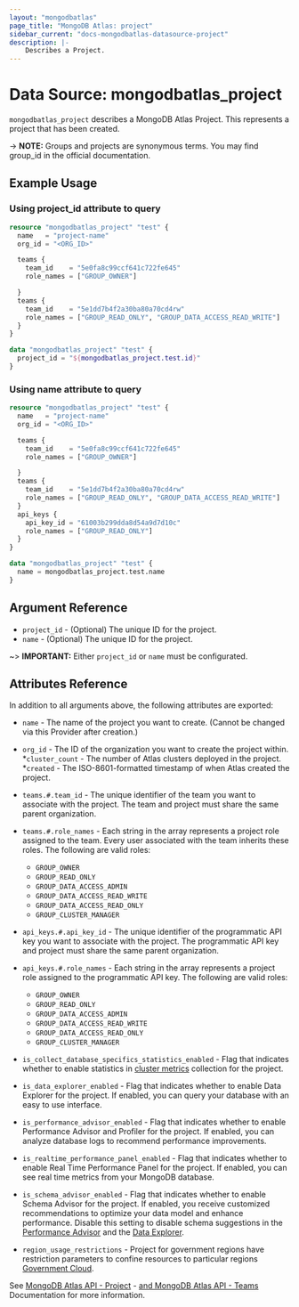 ```yaml
---
layout: "mongodbatlas"
page_title: "MongoDB Atlas: project"
sidebar_current: "docs-mongodbatlas-datasource-project"
description: |-
    Describes a Project.
---
```


# Data Source: mongodbatlas_project

`mongodbatlas_project` describes a MongoDB Atlas Project. This represents a project that has been created.

-> **NOTE:** Groups and projects are synonymous terms. You may find group_id in the official documentation.

## Example Usage

### Using project_id attribute to query
```terraform
resource "mongodbatlas_project" "test" {
  name   = "project-name"
  org_id = "<ORG_ID>"

  teams {
    team_id    = "5e0fa8c99ccf641c722fe645"
    role_names = ["GROUP_OWNER"]

  }
  teams {
    team_id    = "5e1dd7b4f2a30ba80a70cd4rw"
    role_names = ["GROUP_READ_ONLY", "GROUP_DATA_ACCESS_READ_WRITE"]
  }
}

data "mongodbatlas_project" "test" {
  project_id = "${mongodbatlas_project.test.id}"
}
```

### Using name attribute to query
```terraform
resource "mongodbatlas_project" "test" {
  name   = "project-name"
  org_id = "<ORG_ID>"

  teams {
    team_id    = "5e0fa8c99ccf641c722fe645"
    role_names = ["GROUP_OWNER"]

  }
  teams {
    team_id    = "5e1dd7b4f2a30ba80a70cd4rw"
    role_names = ["GROUP_READ_ONLY", "GROUP_DATA_ACCESS_READ_WRITE"]
  }
  api_keys {
    api_key_id = "61003b299dda8d54a9d7d10c"
    role_names = ["GROUP_READ_ONLY"]
  }
}

data "mongodbatlas_project" "test" {
  name = mongodbatlas_project.test.name
}
```

## Argument Reference

* `project_id` - (Optional) The unique ID for the project.
* `name` - (Optional) The unique ID for the project.

~> **IMPORTANT:** Either `project_id` or `name` must be configurated.

## Attributes Reference

In addition to all arguments above, the following attributes are exported:

* `name` - The name of the project you want to create. (Cannot be changed via this Provider after creation.)
* `org_id` - The ID of the organization you want to create the project within.
*`cluster_count` - The number of Atlas clusters deployed in the project.
*`created` - The ISO-8601-formatted timestamp of when Atlas created the project.
* `teams.#.team_id` - The unique identifier of the team you want to associate with the project. The team and project must share the same parent organization.
* `teams.#.role_names` - Each string in the array represents a project role assigned to the team. Every user associated with the team inherits these roles.
The following are valid roles:
  * `GROUP_OWNER`
  * `GROUP_READ_ONLY`
  * `GROUP_DATA_ACCESS_ADMIN`
  * `GROUP_DATA_ACCESS_READ_WRITE`
  * `GROUP_DATA_ACCESS_READ_ONLY`
  * `GROUP_CLUSTER_MANAGER`
* `api_keys.#.api_key_id` - The unique identifier of the programmatic API key you want to associate with the project. The programmatic API key and project must share the same parent organization.
* `api_keys.#.role_names` - Each string in the array represents a project role assigned to the programmatic API key.
The following are valid roles:
  * `GROUP_OWNER`
  * `GROUP_READ_ONLY`
  * `GROUP_DATA_ACCESS_ADMIN`
  * `GROUP_DATA_ACCESS_READ_WRITE`
  * `GROUP_DATA_ACCESS_READ_ONLY`
  * `GROUP_CLUSTER_MANAGER`


* `is_collect_database_specifics_statistics_enabled` - Flag that indicates whether to enable statistics in [cluster metrics](https://www.mongodb.com/docs/atlas/monitor-cluster-metrics/) collection for the project.
* `is_data_explorer_enabled` - Flag that indicates whether to enable Data Explorer for the project. If enabled, you can query your database with an easy to use interface.
* `is_performance_advisor_enabled` - Flag that indicates whether to enable Performance Advisor and Profiler for the project. If enabled, you can analyze database logs to recommend performance improvements.
* `is_realtime_performance_panel_enabled` - Flag that indicates whether to enable Real Time Performance Panel for the project. If enabled, you can see real time metrics from your MongoDB database.
* `is_schema_advisor_enabled` - Flag that indicates whether to enable Schema Advisor for the project. If enabled, you receive customized recommendations to optimize your data model and enhance performance. Disable this setting to disable schema suggestions in the [Performance Advisor](https://www.mongodb.com/docs/atlas/performance-advisor/#std-label-performance-advisor) and the [Data Explorer](https://www.mongodb.com/docs/atlas/atlas-ui/#std-label-atlas-ui).
* `region_usage_restrictions` - Project for government regions have restriction parameters to confine resources to particular regions [Government Cloud](https://www.mongodb.com/docs/atlas/government/api/#creating-a-project).

  
See [MongoDB Atlas API - Project](https://docs.atlas.mongodb.com/reference/api/project-get-one/) - [and MongoDB Atlas API - Teams](https://docs.atlas.mongodb.com/reference/api/project-get-teams/) Documentation for more information.
